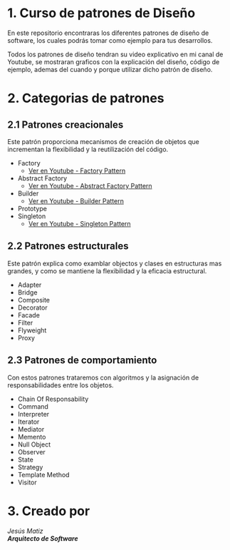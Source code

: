 # 1. Curso de patrones de Diseño

En este repositorio encontraras los diferentes patrones de diseño de software, los cuales podrás tomar
como ejemplo para tus desarrollos.

Todos los patrones de diseño tendran su video explicativo en mi canal de Youtube, se mostraran graficos con la explicación del diseño, código de ejemplo, ademas del cuando y porque utilizar dicho patrón de diseño.

# 2. Categorias de patrones

## 2.1 Patrones creacionales
Este patrón proporciona mecanismos de creación de objetos que incrementan la flexibilidad y la reutilización del código.

 - Factory
   - [Ver en Youtube - Factory Pattern](https://www.youtube.com/watch?v=HSSbD7RKrgQ)
 - Abstract Factory
   - [Ver en Youtube - Abstract Factory Pattern](https://www.youtube.com/watch?v=yQ4omlezvlE)
 - Builder 
   - [Ver en Youtube - Builder Pattern](https://www.youtube.com/watch?v=JrbaVHg05PU)
 - Prototype
 - Singleton
   - [Ver en Youtube - Singleton Pattern](https://youtu.be/I2r4LL9ZhbU)

## 2.2 Patrones estructurales
Este patrón explica como examblar objectos y clases en estructuras mas grandes, y como se mantiene la flexibilidad y la eficacia estructural.

 - Adapter
 - Bridge
 - Composite
 - Decorator
 - Facade
 - Filter
 - Flyweight
 - Proxy

## 2.3 Patrones de comportamiento
Con estos patrones trataremos con algoritmos y la asignación de responsabilidades entre los objetos.

 - Chain Of Responsability
 - Command
 - Interpreter
 - Iterator
 - Mediator
 - Memento
 - Null Object
 - Observer
 - State
 - Strategy
 - Template Method
 - Visitor

# 3. Creado por

 _Jesús Matiz_  
 ___Arquitecto de Software___